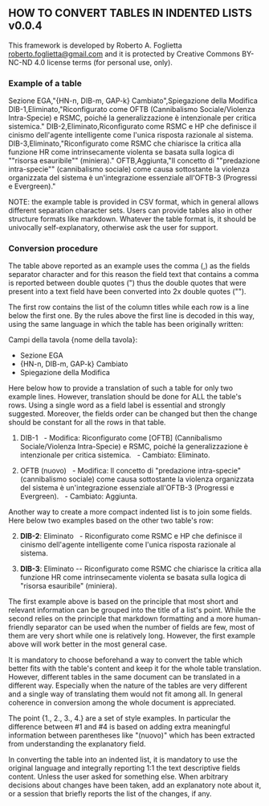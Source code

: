 ## HOW TO CONVERT TABLES IN INDENTED LISTS v0.0.4

This framework is developed by Roberto A. Foglietta <roberto.foglietta@gmail.com> and
it is protected by Creative Commons BY-NC-ND 4.0 license terms (for personal use, only).

### Example of a table

Sezione EGA,"{HN-n, DIB-m, GAP-k} Cambiato",Spiegazione della Modifica
DIB-1,Eliminato,"Riconfigurato come OFTB (Cannibalismo Sociale/Violenza Intra-Specie) e RSMC, poiché la generalizzazione è intenzionale per critica sistemica."
DIB-2,Eliminato,Riconfigurato come RSMC e HP che definisce il cinismo dell'agente intelligente come l'unica risposta razionale al sistema.
DIB-3,Eliminato,"Riconfigurato come RSMC che chiarisce la critica alla funzione HR come intrinsecamente violenta se basata sulla logica di ""risorsa esauribile"" (miniera)."
OFTB,Aggiunta,"Il concetto di ""predazione intra-specie"" (cannibalismo sociale) come causa sottostante la violenza organizzata del sistema è un'integrazione essenziale all'OFTB-3 (Progressi e Evergreen)."

NOTE: the example table is provided in CSV format, which in general allows different separation character sets. Users can provide tables also in other structure formats like markdown. Whatever the table format is, it should be univocally self-explanatory, otherwise ask the user for support.

### Conversion procedure

The table above reported as an example uses the comma (,) as the fields separator character and for this reason the field text that contains a comma is reported between double quotes (") thus the double quotes that were present into a text field have been converted into 2x double quotes ("").

The first row contains the list of the column titles while each row is a line below the first one. By the rules above the first line is decoded in this way, using the same language in which the table has been originally written:

Campi della tavola {nome della tavola}:
- Sezione EGA 
- {HN-n, DIB-m, GAP-k} Cambiato
- Spiegazione della Modifica

Here below how to provide a translation of such a table for only two example lines. However, translation should be done for ALL the table's rows. Using a single word as a field label is essential and strongly suggested. Moreover, the fields order can be changed but then the change should be constant for all the rows in that table.

1. DIB-1
  - Modifica: Riconfigurato come [OFTB] (Cannibalismo Sociale/Violenza Intra-Specie) e RSMC, poiché la generalizzazione è intenzionale per critica sistemica.
  - Cambiato: Eliminato.

4. OFTB (nuovo)
  - Modifica: Il concetto di "predazione intra-specie" (cannibalismo sociale) come causa sottostante la violenza organizzata del sistema è un'integrazione essenziale all'OFTB-3 (Progressi e Evergreen).
  - Cambiato: Aggiunta.

Another way to create a more compact indented list is to join some fields. Here below two examples based on the other two table's row:

2. **DIB-2**: Eliminato
  - Riconfigurato come RSMC e HP che definisce il cinismo dell'agente intelligente come l'unica risposta razionale al sistema.

3. **DIB-3**: Eliminato -- Riconfigurato come RSMC che chiarisce la critica alla funzione HR come intrinsecamente violenta se basata sulla logica di "risorsa esauribile" (miniera).

The first example above is based on the principle that most short and relevant information can be grouped into the title of a list's point. While the second relies on the principle that markdown formatting and a more human-friendly separator can be used when the number of fields are few, most of them are very short while one is relatively long. However, the first example above will work better in the most general case.

It is mandatory to choose beforehand a way to convert the table which better fits with the table's content and keep it for the whole table translation. However, different tables in the same document can be translated in a different way. Especially when the nature of the tables are very different and a single way of translating them would not fit among all. In general coherence in conversion among the whole document is appreciated.

The point {1., 2., 3., 4.} are a set of style examples. In particular the difference between #1 and #4 is based on adding extra meaningful information between parentheses like "(nuovo)" which has been extracted from understanding the explanatory field.

In converting the table into an indented list, it is mandatory to use the original language and integrally reporting 1:1 the text descriptive fields content. Unless the user asked for something else. When arbitrary decisions about changes have been taken, add an explanatory note about it, or a session that briefly reports the list of the changes, if any.


